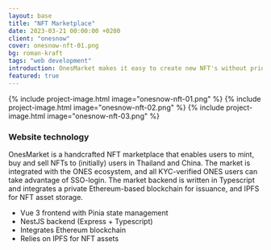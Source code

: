 ```yaml
---
layout: base
title: "NFT Marketplace"
date: 2023-03-21 00:00:00 +0200
client: "onesnow"
cover: onesnow-nft-01.png
bg: roman-kraft
tags: "web development"
introduction: OnesMarket makes it easy to create new NFT's without prior experience of blockchain technology.
featured: true
---
```


{% include project-image.html image="onesnow-nft-01.png" %}
{% include project-image.html image="onesnow-nft-02.png" %}
{% include project-image.html image="onesnow-nft-03.png" %}

### Website technology

OnesMarket is a handcrafted NFT marketplace that enables users to mint, buy and sell NFTs to (initially) users in Thailand and China. The market is integrated with the ONES ecosystem, and all KYC-verified ONES users can take advantage of SSO-login. The market backend is written in Typescript and integrates a private Ethereum-based blockchain for issuance, and IPFS for NFT asset storage.

- Vue 3 frontend with Pinia state management
- NestJS backend (Express + Typescript)
- Integrates Ethereum blockchain
- Relies on IPFS for NFT assets